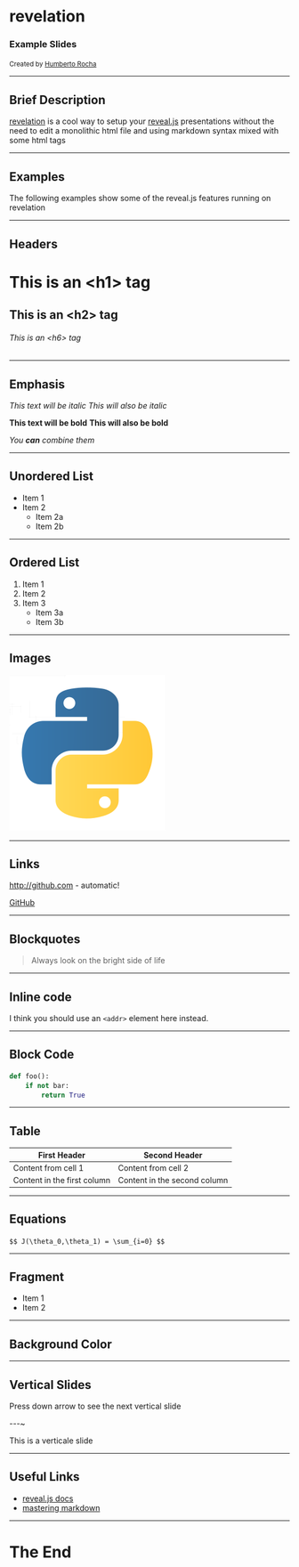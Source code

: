 # revelation

### Example Slides

<small>Created by [Humberto Rocha](https://github.com/humrochagf)</small>

---

## Brief Description

[revelation](https://github.com/humrochagf/revelation) is a cool way to setup your [reveal.js](https://github.com/hakimel/reveal.js) presentations without the need to edit a monolithic html file and using markdown syntax mixed with some html tags

---

## Examples

The following examples show some of the reveal.js features running on revelation

---

## Headers

# This is an &lt;h1&gt; tag
## This is an &lt;h2&gt; tag
###### This is an &lt;h6&gt; tag

---

## Emphasis

*This text will be italic*
_This will also be italic_

**This text will be bold**
__This will also be bold__

*You **can** combine them*

---

## Unordered List

* Item 1
* Item 2
  * Item 2a
  * Item 2b

---

## Ordered List

1. Item 1
2. Item 2
3. Item 3
   * Item 3a
   * Item 3b

---

## Images

![Python Logo](media/python.png)

---

## Links

http://github.com - automatic!

[GitHub](http://github.com)

---

## Blockquotes

> Always look on the bright side of life

---

## Inline code

I think you should use an
`<addr>` element here instead.

---

## Block Code

```python
def foo():
    if not bar:
        return True
```

---

## Table

| First Header | Second Header |
| ------------ | ------------- |
| Content from cell 1 | Content from cell 2 |
| Content in the first column | Content in the second column |

---

## Equations

`$$ J(\theta_0,\theta_1) = \sum_{i=0} $$`

---

## Fragment

- Item 1 <!-- .element: class="fragment" data-fragment-index="1" -->
- Item 2 <!-- .element: class="fragment" data-fragment-index="2" -->

---

<!-- .slide: data-background="#8c4738" -->
## Background Color

---

## Vertical Slides

Press down arrow to see the next vertical slide

---~

This is a verticale slide

---

## Useful Links

* [reveal.js docs](https://github.com/hakimel/reveal.js)
* [mastering markdown](https://guides.github.com/features/mastering-markdown/#GitHub-flavored-markdown)

---

# The End
